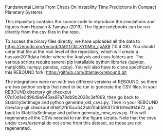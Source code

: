 Fundamental Limits From Chaos On Instability Time Predictions In Compact Planetary Systems

This repository contains the source code to reproduce the simulations and figures from Hussain & Tamayo (2019). The figure notebooks can be run directly from the csv files in the repo.

To access the binary files directly, we have uploaded all the data to https://zenodo.org/record/3461173#.XY0Mh\_cpA88 (10.4 GB). You should untar that file at the root level of the repository, which will create a hussain2019data folder where the Analysis and csvs folders are. The various scripts require several pip installable python libraries (jupyter, matplotlib, numpy, pandas, scipy). You will also have to clone specifically this REBOUND fork: https://github.com/dtamayo/rebound.git

The integrations were run with two different versions of REBOUND, so there are two python scripts that need to be run to generate the CSV files. In your REBOUND directory git checkout 07d10d1e0d96d9e945ae97a78db9b2028c3ef069, then go back to StabilitySetImage and python generate\_old\_csvs.py. Then in your REBOUND directory git checkout 6fb912f615ca542b670ab591375191d1ed914672, go back to StabilitySetImage and python generate\_new\_csvs.py. This will regenerate all the CSVs needed to run the figure scripts. Note that the csvs under csvs/external do not come from this dataset, so those are not regenerated.
